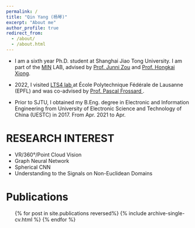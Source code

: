 ```yaml
---
permalink: /
title: "Qin Yang (杨琴)"
excerpt: "About me"
author_profile: true
redirect_from: 
  - /about/
  - /about.html
---
```


* I am a sixth year Ph.D. student at Shanghai Jiao Tong University. I am part of the <a href="http://min.sjtu.edu.cn/">MIN</a> LAB, advised by
<a href="http://min.sjtu.edu.cn/zjn.htm">Prof. Junni Zou</a> and <a href="http://min.sjtu.edu.cn/xhk.htm">Prof. Hongkai Xiong</a>. 

* 2022, I visited <a href="https://www.epfl.ch/labs/lts4/"> LTS4 lab </a> at École Polytechnique Fédérale de Lausanne (EPFL) and was co-advised by <a href="https://www.epfl.ch/labs/lts4/people/people-current/frossard/"> Prof. Pascal Frossard </a>.

* Prior to SJTU, I obtained my B.Eng. degree in Electronic and Information Engineering from University of Electronic Science and Technology of China (UESTC) in 2017. From Apr. 2021 to Apr. 

RESEARCH INTEREST
======
* VR/360°/Point Cloud Vision
* Graph Neural Network
* Spherical CNN
* Understanding to the Signals on Non-Euclidean Domains


Publications
======
  <ul>{% for post in site.publications reversed%}
    {% include archive-single-cv.html %}
  {% endfor %}</ul>

